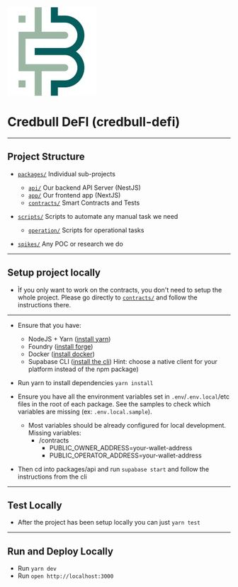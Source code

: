 <img src="credbull-logo.jpg" alt="Credbull Logo"/>

# Credbull DeFI (credbull-defi)

---

## Project Structure

* [`packages/`](./packages) Individual sub-projects
    * [`api/`](./packages/api) Our backend API Server (NestJS)
    * [`app/`](./packages/app) Our frontend app (NextJS)
    * [`contracts/`](./packages/contracts) Smart Contracts and Tests

* [`scripts/`](./scripts) Scripts to automate any manual task we need
    * [`operation/`](./scripts/operation) Scripts for operational tasks

* [`spikes/`](./spikes) Any POC or research we do

---

## Setup project locally

- Ìf you only want to work on the contracts, you don't need to setup the whole project. Please go directly to [`contracts/`](./packages/contracts/README.md) and follow the instructions there.
---
- Ensure that you have:
    - NodeJS + Yarn ([install yarn](https://v3.yarnpkg.com/getting-started/install))
    - Foundry ([install forge](https://book.getfoundry.sh/getting-started/installation))
    - Docker ([install docker](https://docs.docker.com/get-docker/))
    - Supabase CLI ([install the cli](https://github.com/supabase/cli#install-the-cli)) Hint: choose a native client for
      your platform instead of the npm package)

- Run yarn to install dependencies ```yarn install```

- Ensure you have all the environment variables set in `.env`/`.env.local`/etc files in the root of each package. See
  the samples to check which variables are missing (ex: `.env.local.sample`).
  - Most variables should be already configured for local development. Missing variables:
    - /contracts
      - PUBLIC_OWNER_ADDRESS=your-wallet-address
      - PUBLIC_OPERATOR_ADDRESS=your-wallet-address

- Then cd into packages/api and run `supabase start` and follow the instructions from the cli

---

## Test Locally

- After the project has been setup locally you can just ```yarn test```

---

## Run and Deploy Locally

- Run ``yarn dev``
- Run ```open http://localhost:3000```
